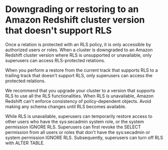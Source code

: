 # Downgrading or restoring to an Amazon Redshift cluster version that doesn't support RLS<a name="t_rls_downgrade"></a>

Once a relation is protected with an RLS policy, it is only accessible by authorized users or roles\. When a cluster is downgraded to an Amazon Redshift cluster version where RLS is unsupported or unavailable, only superusers can access RLS\-protected relations\.

When you perform a restore from the current track that supports RLS to a trailing track that doesn't support RLS, only superusers can access the protected relations\.

We recommend that you upgrade your cluster to a version that supports RLS to use all the RLS functionalities\. When RLS is unavailable, Amazon Redshift can't enforce consistency of policy\-dependent objects\. Avoid making any schema changes until RLS becomes available\.

While RLS is unavailable, superusers can temporarily restore access to other users who have the sys:secadmin system role, or the system permission IGNORE RLS\. Superusers can first revoke the SELECT permission from all users or roles that don't have the sys:secadmin or system permission IGNORE RLS\. Subsequently, superusers can turn off RLS with ALTER TABLE\. 